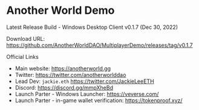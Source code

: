 Another World Demo
===
Latest Release Build - Windows Desktop Client v0.1.7 (Dec 30, 2022)

Download URL: https://github.com/AnotherWorldDAO/MultiplayerDemo/releases/tag/v0.1.7

Official Links
- Main website: https://anotherworld.gg
- Twitter: https://twitter.com/anotherworlddao
- Lead Dev: `jackie.eth` https://twitter.com/JackieLeeETH
- Discord: https://discord.gg/mmpXheBd
- Launch Parter - Windows Launcher: https://veverse.com/
- Launch Parter - in-game wallet verification: https://tokenproof.xyz/
